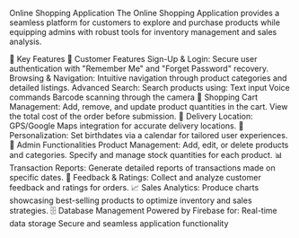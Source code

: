 Online Shopping Application
The Online Shopping Application provides a seamless platform for customers to explore and purchase products while equipping admins with robust tools for inventory management and sales analysis.

🌟 Key Features
👤 Customer Features
Sign-Up & Login:
Secure user authentication with "Remember Me" and "Forget Password" recovery.
Browsing & Navigation:
Intuitive navigation through product categories and detailed listings.
Advanced Search:
Search products using:
Text input
Voice commands
Barcode scanning through the camera
🛒 Shopping Cart Management:
Add, remove, and update product quantities in the cart.
View the total cost of the order before submission.
📍 Delivery Location:
GPS/Google Maps integration for accurate delivery locations.
🎂 Personalization:
Set birthdates via a calendar for tailored user experiences.
🔧 Admin Functionalities
Product Management:
Add, edit, or delete products and categories.
Specify and manage stock quantities for each product.
📊 Transaction Reports:
Generate detailed reports of transactions made on specific dates.
💬 Feedback & Ratings:
Collect and analyze customer feedback and ratings for orders.
📈 Sales Analytics:
Produce charts showcasing best-selling products to optimize inventory and sales strategies.
🗄 Database Management
Powered by Firebase for:
Real-time data storage
Secure and seamless application functionality

